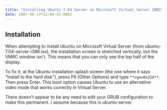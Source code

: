 ```yaml
---
title: "Installing Ubuntu 7.04 Server on Microsoft Virtual Server 2005"
date: 2007-08-17T12:04:43.000Z
---
```

## Installation

When attempting to install Ubuntu on Microsoft Virtual Server (from ubuntu-7.04-server-i386.iso), the installation screen is stretched vertically, but the VMRC window isn't. This means that you can only see the top half of the display.

To fix it, at the Ubuntu installation splash screen (the one where it says "Install to the hard disk"), press F6 (Other Options) and type `**vga=0x314**`. Then press Enter. This boot option causes Ubuntu to use an alternative video mode that works correctly in Virtual Server.

There doesn't appear to be any need to edit your GRUB configuration to make this permanent. I assume because this is ubuntu-server.
